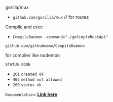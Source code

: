 gorilla/mux
- ``github.com/gorilla/mux``
// for routes

Compile and exec 
- ``CompileDaemon -command="./goSimpleRestApi"
``

``github.com/githubnemo/CompileDaemon``
<p> for compile/ like nodemon </p>


``STATUS CODE``
- ``201`` ``created ok``
- ``405`` ``method not allowed``
- ``200`` ``status ok``


``Documentation``: <a href="https://documenter.getpostman.com/view/8636249/SzmmTZfA?version=latest"><strong>Link here</strong></a>